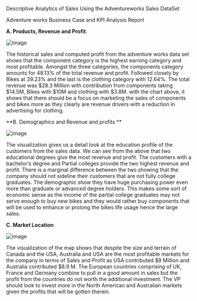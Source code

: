 Descriptive Analytics of Sales  Using the Adventureworks Sales DataSet

Adventure works Business Case and KPI Analysis Report

**A. Products, Revenue and Profit**.

![image](https://user-images.githubusercontent.com/115041487/221764869-0498b82a-66c8-4e7c-92cb-1ec6ae27640a.png)

The historical sales and computed profit from the adventure works data set shows that the component category is the highest earning category and most profitable. Amongst the three categories, the components category amounts for 48.13% of the total revenue and profit. Followed closely by Bikes at 39.23% and the last is the clothing category with 12.64%. The total revenue was $28.3 Million with contribution from components taking $14.5M, Bikes with $10M and clothing with $3.8M. with the chart above, it shows that there should be a focus on marketing the sales of components and bikes more as they clearly are revenue drivers with a reduction in advertising for clothing.

**B. Demographics and Revenue and profits
**

![image](https://user-images.githubusercontent.com/115041487/221764926-bcd7b972-7366-4086-b4c4-06dd36525440.png)
 
The visualization gives us a detail look at the education profile of the customers from the sales data. We can see from the above that two educational degrees give the most revenue and profit. The customers with a bachelor’s degree and Partial colleges provide the two highest revenue and profit. There is a marginal difference between the two showing that the company should not sideline their customers that are not fully college graduates. The demographic show they have huge purchasing power even more than graduate or advanced degree holders. This makes some sort of economic sense as the income of the partial college graduates may not serve enough to buy new bikes and they would rather buy components that will be used to enhance or prolong the bikes life usage hence the large sales.


**C. Market Location**
 
![image](https://user-images.githubusercontent.com/115041487/221764960-674295bc-fb71-49d8-9234-9b32dc236c27.png)

The visualization of the map shows that despite the size and terrain of Canada and the USA, Australia and USA are the most profitable markets for the company in terms of Sales and Profit as USA contributed $9 Million and Australia contributed $8.9 M. The European countries comprising of UK, France and Germany combine to pull in a good amount in sales but the profit from the countries do not worth the additional investment. The VP should look to invest more in the North American and Australian markets given the profits that will be gotten therein.
